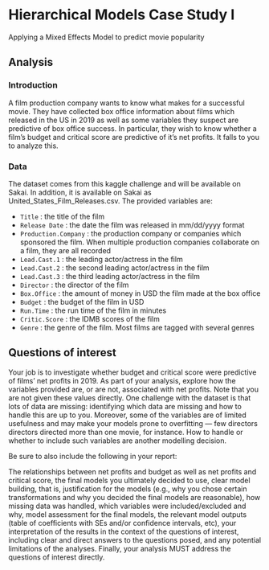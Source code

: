 # Hierarchical Models Case Study I
Applying a Mixed Effects Model to predict movie popularity

## Analysis
### Introduction
A film production company wants to know what makes for a successful movie. They have collected box office information about films which released in the US in 2019 as well as some variables they suspect are predictive of box office success. In particular, they wish to know whether a film’s budget and critical score are predictive of it’s net profits. It falls to you to analyze this.

### Data
The dataset comes from this kaggle challenge and will be available on Sakai. In addition, it is available on Sakai as United_States_Film_Releases.csv. The provided variables are:

* `Title` : the title of the film
* `Release Date` : the date the film was released in mm/dd/yyyy format
* `Production.Company` : the production company or companies which sponsored the film. When multiple production companies collaborate on a film, they are all recorded
* `Lead.Cast.1` : the leading actor/actress in the film
* `Lead.Cast.2` : the second leading actor/actress in the film
* `Lead.Cast.3` : the third leading actor/actress in the film
* `Director` : the director of the film
* `Box.Office` : the amount of money in USD the film made at the box office
* `Budget` : the budget of the film in USD
* `Run.Time` : the run time of the film in minutes
* `Critic.Score` : the IDMB scores of the film
* `Genre` : the genre of the film. Most films are tagged with several genres

## Questions of interest

Your job is to investigate whether budget and critical score were predictive of films’ net profits in 2019. As part of your analysis, explore how the variables provided are, or are not, associated with net profits. Note that you are not given these values directly. One challenge with the dataset is that lots of data are missing: identifying which data are missing and how to handle this are up to you. Moreover, some of the variables are of limited usefulness and may make your models prone to overfitting — few directors directors directed more than one movie, for instance. How to handle or whether to include such variables are another modelling decision.

Be sure to also include the following in your report:

The relationships between net profits and budget as well as net profits and critical score, the final models you ultimately decided to use,
clear model building, that is, justification for the models (e.g., why you chose certain transformations and why you decided the final models are reasonable),
how missing data was handled, which variables were included/excluded and why, model assessment for the final models, the relevant model outputs (table of coefficients with SEs and/or confidence intervals, etc), your interpretation of the results in the context of the questions of interest, including clear and direct answers to the questions posed, and any potential limitations of the analyses. Finally, your analysis MUST address the questions of interest directly.
